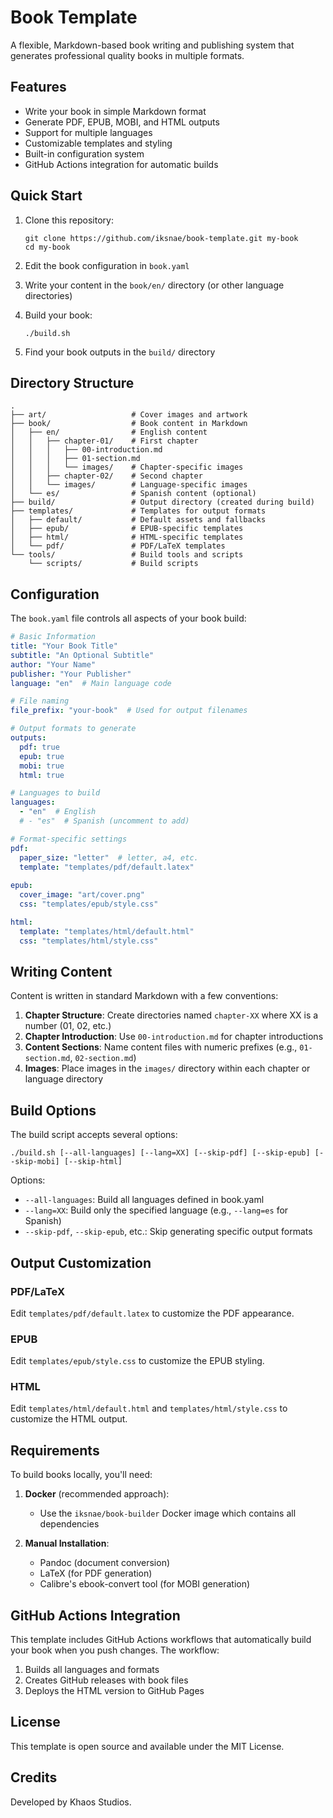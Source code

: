 # Book Template

A flexible, Markdown-based book writing and publishing system that generates professional quality books in multiple formats.

## Features

- Write your book in simple Markdown format
- Generate PDF, EPUB, MOBI, and HTML outputs
- Support for multiple languages
- Customizable templates and styling
- Built-in configuration system
- GitHub Actions integration for automatic builds

## Quick Start

1. Clone this repository:
   ```
   git clone https://github.com/iksnae/book-template.git my-book
   cd my-book
   ```

2. Edit the book configuration in `book.yaml`

3. Write your content in the `book/en/` directory (or other language directories)

4. Build your book:
   ```
   ./build.sh
   ```

5. Find your book outputs in the `build/` directory

## Directory Structure

```
.
├── art/                   # Cover images and artwork
├── book/                  # Book content in Markdown
│   ├── en/                # English content
│   │   ├── chapter-01/    # First chapter
│   │   │   ├── 00-introduction.md
│   │   │   ├── 01-section.md
│   │   │   └── images/    # Chapter-specific images
│   │   ├── chapter-02/    # Second chapter
│   │   └── images/        # Language-specific images
│   └── es/                # Spanish content (optional)
├── build/                 # Output directory (created during build)
├── templates/             # Templates for output formats
│   ├── default/           # Default assets and fallbacks
│   ├── epub/              # EPUB-specific templates
│   ├── html/              # HTML-specific templates
│   └── pdf/               # PDF/LaTeX templates
└── tools/                 # Build tools and scripts
    └── scripts/           # Build scripts
```

## Configuration

The `book.yaml` file controls all aspects of your book build:

```yaml
# Basic Information
title: "Your Book Title"
subtitle: "An Optional Subtitle"
author: "Your Name"
publisher: "Your Publisher"
language: "en"  # Main language code

# File naming
file_prefix: "your-book"  # Used for output filenames

# Output formats to generate
outputs:
  pdf: true
  epub: true
  mobi: true
  html: true

# Languages to build
languages:
  - "en"  # English
  # - "es"  # Spanish (uncomment to add)

# Format-specific settings
pdf:
  paper_size: "letter"  # letter, a4, etc.
  template: "templates/pdf/default.latex"
  
epub:
  cover_image: "art/cover.png"
  css: "templates/epub/style.css"

html:
  template: "templates/html/default.html"
  css: "templates/html/style.css"
```

## Writing Content

Content is written in standard Markdown with a few conventions:

1. **Chapter Structure**: Create directories named `chapter-XX` where XX is a number (01, 02, etc.)
2. **Chapter Introduction**: Use `00-introduction.md` for chapter introductions
3. **Content Sections**: Name content files with numeric prefixes (e.g., `01-section.md`, `02-section.md`)
4. **Images**: Place images in the `images/` directory within each chapter or language directory

## Build Options

The build script accepts several options:

```
./build.sh [--all-languages] [--lang=XX] [--skip-pdf] [--skip-epub] [--skip-mobi] [--skip-html]
```

Options:
- `--all-languages`: Build all languages defined in book.yaml
- `--lang=XX`: Build only the specified language (e.g., `--lang=es` for Spanish)
- `--skip-pdf`, `--skip-epub`, etc.: Skip generating specific output formats

## Output Customization

### PDF/LaTeX

Edit `templates/pdf/default.latex` to customize the PDF appearance.

### EPUB

Edit `templates/epub/style.css` to customize the EPUB styling.

### HTML

Edit `templates/html/default.html` and `templates/html/style.css` to customize the HTML output.

## Requirements

To build books locally, you'll need:

1. **Docker** (recommended approach):
   - Use the `iksnae/book-builder` Docker image which contains all dependencies

2. **Manual Installation**:
   - Pandoc (document conversion)
   - LaTeX (for PDF generation)
   - Calibre's ebook-convert tool (for MOBI generation)

## GitHub Actions Integration

This template includes GitHub Actions workflows that automatically build your book when you push changes. The workflow:

1. Builds all languages and formats
2. Creates GitHub releases with book files
3. Deploys the HTML version to GitHub Pages

## License

This template is open source and available under the MIT License.

## Credits

Developed by Khaos Studios.
